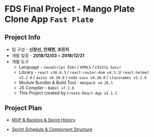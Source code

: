 # FDS Final Project - Mango Plate Clone App `Fast Plate`

## Project Info

- 팀 구성 - **신창선, 안재현, 조민지**
- 개발 일정 - **2018/12/03 ~ 2018/12/21**
- 개발 도구
  - Language - `JavaScript ES6+` / `HTML5` / `CSS3(& Sass)`
  - Library - `react v16.6.3` / `react-router-dom v4.3.1`/ `react-helmet v5.2.0` / `axios v0.18.0` / `node-sass v4.10.0` / `classnames v2.2.6`
  - Module Bundler & Build Tool - `Webpack v4.26.1`
  - JS Compiler - `Babel v7.1.6`
  - This Project created by `Create-React-App v2.1.1`

## Project Plan

- [MVP & Backlog & Sprint History](https://docs.google.com/spreadsheets/d/1w_wG2s0EXF0zX9VTLTY7a3NlnoF_Z9-5zgXrgAqj0dI/edit#gid=1972710944)

- [Sprint Schedule & Component Structure](https://trello.com/b/xrlYoPOh/sprint-manager)
